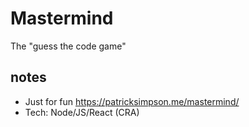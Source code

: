 # Mastermind

The "guess the code game"

## notes

- Just for fun https://patricksimpson.me/mastermind/
- Tech: Node/JS/React (CRA)
